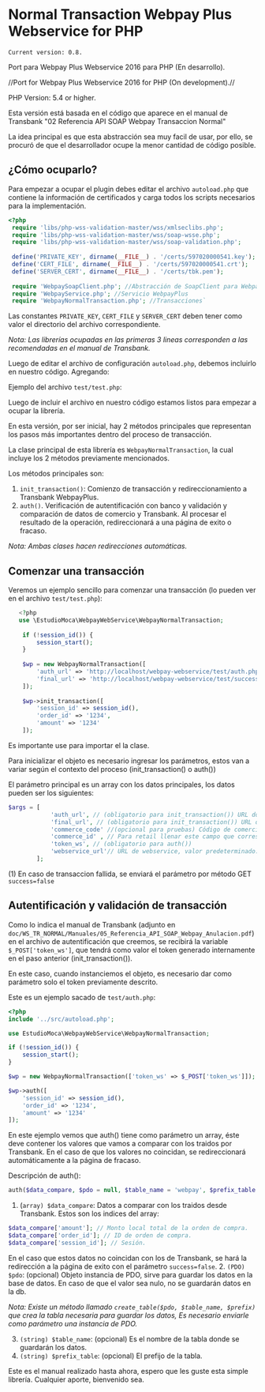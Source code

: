 # Normal Transaction Webpay Plus Webservice for PHP

`Current version: 0.8.`

Port para Webpay Plus Webservice 2016 para PHP (En desarrollo).

//Port for Webpay Plus Webservice 2016 for PHP (On development).//

PHP Version: 5.4 or higher.

Esta versión está basada en el código que aparece en el manual de Transbank "02 Referencia API SOAP Webpay Transaccion Normal"

La idea principal es que esta abstracción sea muy facil de usar, por ello, se procuró de que el desarrollador ocupe la menor
cantidad de código posible.

¿Cómo ocuparlo?
-
Para empezar a ocupar el plugin debes editar el archivo `autoload.php` que contiene la información de certificados y carga
todos los scripts necesarios para la implementación.

```php
<?php
 require 'libs/php-wss-validation-master/wss/xmlseclibs.php';
 require 'libs/php-wss-validation-master/wss/soap-wsse.php';
 require 'libs/php-wss-validation-master/wss/soap-validation.php';
 
 define('PRIVATE_KEY', dirname(__FILE__) . '/certs/597020000541.key'); 
 define('CERT_FILE', dirname(__FILE__) . '/certs/597020000541.crt');
 define('SERVER_CERT', dirname(__FILE__) . '/certs/tbk.pem');
 
 require 'WebpaySoapClient.php'; //Abstracción de SoapClient para WebpayPlus
 require 'WebpayService.php'; //Servicio WebpayPlus
 require 'WebpayNormalTransaction.php'; //Transacciones`
 ```
 
 Las constantes `PRIVATE_KEY`, `CERT_FILE` y `SERVER_CERT` deben tener como valor el directorio del archivo correspondiente.
 
 _Nota: Las librerías ocupadas en las primeras 3 lineas corresponden a las recomendadas en el manual de Transbank._
 
 Luego de editar el archivo de configuración `autoload.php`, debemos incluirlo en nuestro código. Agregando:
 
 Ejemplo del archivo `test/test.php`:

  
  Luego de incluir el archivo en nuestro código estamos listos para empezar a ocupar la librería.
  
  En esta versión, por ser inicial, hay 2 métodos principales que representan los pasos más importantes dentro del proceso de
  transacción.
  
  La clase principal de esta librería es `WebpayNormalTransaction`, la cual incluye los 2 métodos previamente mencionados.
  
  Los métodos principales son:
  1. `init_transaction()`: Comienzo de transacción y redireccionamiento a Transbank WebpayPlus.
  2. `auth()`. Verificación de autentificación con banco y validación y comparación de datos de comercio y Transbank.
  Al procesar el resultado de la operación, redireccionará a una página de exito o fracaso.
  
  _Nota: Ambas clases hacen redirecciones automáticas._
  
  Comenzar una transacción
  -
  
  Veremos un ejemplo sencillo para comenzar una transacción (lo pueden ver en el archivo `test/test.php`):

```php
   <?php
   use \EstudioMoca\WebpayWebService\WebpayNormalTransaction;
   
    if (!session_id()) {
        session_start();
    }    
    
    $wp = new WebpayNormalTransaction([
        'auth_url' => 'http://localhost/webpay-webservice/test/auth.php',
        'final_url' => 'http://localhost/webpay-webservice/test/success.php',
    ]);
    
    $wp->init_transaction([
        'session_id' => session_id(),
        'order_id' => '1234',
        'amount' => '1234'
    ]);
```
Es importante use para importar el la clase.

Para inicializar el objeto es necesario ingresar los parámetros, estos van a variar según el contexto del proceso 
(init_transaction() o auth())

El parámetro principal es un array con los datos principales, los datos pueden ser los siguientes:


```php
$args = [
            'auth_url', // (obligatorio para init_transaction()) URL donde se realizará el proceso de autentificación.
            'final_url', // (obligatorio para init_transaction()) URL de exito o fracaso (1)
            'commerce_code' //(opcional para pruebas) Código de comercio
            'commerce_id' , // Para retail llenar este campo que corresponde a la id del comercio.
            'token_ws', // (obligatorio para auth())
            'webservice_url'// URL de webservice, valor predeterminado: 'https://webpay3gint.transbank.cl/WSWebpayTransaction/cxf/WSWebpayService?wsdl'
        ];
```

(1) En caso de transaccion fallida, se enviará el parámetro por método GET `success=false`

Autentificación y validación de transacción
-
Como lo indica el manual de Transbank (adjunto en `doc/WS_TR_NORMAL/Manuales/05_Referencia_API_SOAP_Webpay_Anulacion.pdf`)
en el archivo de autentificación que creemos, se recibirá la variable `$_POST['token_ws']`, que tendrá como valor el token
generado internamente en el paso anterior (init_transaction()).

En este caso, cuando instanciemos el objeto, es necesario dar como parámetro solo el token previamente descrito.

Este es un ejemplo sacado de `test/auth.php`:
```php
<?php
include '../src/autoload.php';

use EstudioMoca\WebpayWebService\WebpayNormalTransaction;

if (!session_id()) {
    session_start();
}

$wp = new WebpayNormalTransaction(['token_ws' => $_POST['token_ws']]);

$wp->auth([
    'session_id' => session_id(),
    'order_id' => '1234',
    'amount' => '1234'
]);
```

En este ejemplo vemos que auth() tiene como parámetro un array, éste deve contener los valores que vamos a comparar con
los traidos por Transbank. En el caso de que los valores no coincidan, se redireccionará automáticamente a la página de
fracaso.

Descripción de auth():

```php
auth($data_compare, $pdo = null, $table_name = 'webpay', $prefix_table = '')
```

1. (`array) $data_compare`: Datos a comparar con los traidos desde Transbank. Estos son los indices del array:
```php
$data_compare['amount']; // Monto local total de la orden de compra.
$data_compare['order_id']; // ID de orden de compra.
$data_compare['session_id']; // Sesión.
```
En el caso que estos datos no coincidan con los de Transbank, se hará la redirección a la página de exito con el parámetro
`success=false`.
2. `(PDO) $pdo`: (opcional) Objeto instancia de PDO, sirve para guardar los datos en la base de datos. En caso de que el valor
sea nulo, no se guardarán datos en la db.

_Nota: Existe un método llamado `create_table($pdo, $table_name, $prefix)` que crea la tabla necesaria para guardar los datos,
Es necesario enviarle como parámetro una instancia de PDO._ 

3. `(string) $table_name`: (opcional) Es el nombre de la tabla donde se guardarán los datos.
4. `(string) $prefix_table`: (opcional) El prefijo de la tabla.

Este es el manual realizado hasta ahora, espero que les guste esta simple librería. Cualquier aporte, bienvenido sea.